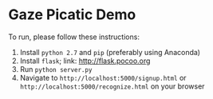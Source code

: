 # Gaze Picatic Demo

To run, please follow these instructions:
1. Install `python 2.7` and `pip` (preferably using Anaconda)
2. Install `flask`; link: http://flask.pocoo.org
3. Run `python server.py`
4. Navigate to `http://localhost:5000/signup.html` or `http://localhost:5000/recognize.html` on your browser